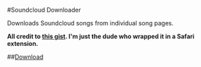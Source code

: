 #Soundcloud Downloader

Downloads Soundcloud songs from individual song pages.

**All credit to [this gist](https://gist.github.com/1982140). I'm just the dude who wrapped it in a Safari extension.**

##[Download](http://cl.ly/1M1M102s0f3v1I45023q)